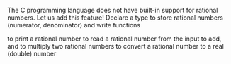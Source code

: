 The C programming language does not have built-in support for rational numbers. Let us add this feature! Declare a type to store rational numbers (numerator, denominator) and write functions

to print a rational number
to read a rational number from the input
to add, and to multiply two rational numbers
to convert a rational number to a real (double) number